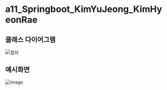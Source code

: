 # a11_Springboot_KimYuJeong_KimHyeonRae

## 클래스 다이어그램
![캡처](/uploads/315af1199f03d73e5c4eb8e77b70e197/캡처.PNG)

## 예시화면
![image](/uploads/ddc0ec4619d0699c7cac7c49c5205deb/image.png)
